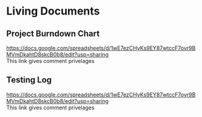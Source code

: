 # Living Documents

## Project Burndown Chart
 https://docs.google.com/spreadsheets/d/1wE7ezCHyKs9EY87wtccF7ovr9BMVmDkahtD8skcB0b8/edit?usp=sharing  
 This link gives comment privelages

## Testing Log
 https://docs.google.com/spreadsheets/d/1wE7ezCHyKs9EY87wtccF7ovr9BMVmDkahtD8skcB0b8/edit?usp=sharing  
 This link gives comment privelages
